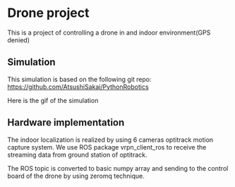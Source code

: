 # Drone project

This is a project of controlling a drone in and indoor environment(GPS denied)

## Simulation

This simulation is based on the following git repo:
    https://github.com/AtsushiSakai/PythonRobotics
    
Here is the gif of the simulation


## Hardware implementation

The indoor localization is realized by using 6 cameras optitrack motion capture system. We use ROS package vrpn_client_ros to receive the streaming data from ground station of optitrack.

The ROS topic is converted to basic numpy array and sending to the control board of the drone by using zeromq technique.
